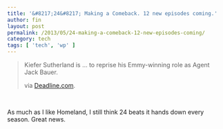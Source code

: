 ```yaml
---
title: '&#8217;24&#8217; Making a Comeback. 12 new episodes coming.'
author: fin
layout: post
permalink: /2013/05/24-making-a-comeback-12-new-episodes-coming/
category: tech
tags: [ 'tech', 'wp' ]
---
```

> Kiefer Sutherland is &#8230; to reprise his Emmy-winning role as Agent Jack Bauer.
>
> via [Deadline.com][1].

&nbsp;

As much as I like Homeland, I still think 24 beats it hands down every season. Great news.

 [1]: http://www.deadline.com/2013/05/24-eyes-return-as-limited-series-on-fox-kiefer-sutherland-in-talks/#utm_source=dlvr.it&utm_medium=twitter
